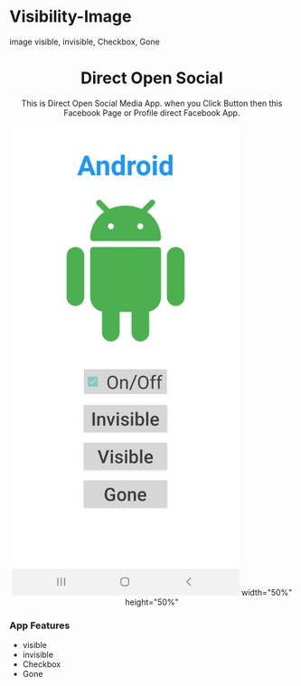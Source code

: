 # Visibility-Image
image visible, invisible, Checkbox, Gone


<p align="center">
  <h1 align="center">Direct Open Social</h1>
  <p align="center">This is Direct Open Social Media App. when you Click Button then this Facebook Page or Profile direct Facebook App.<br />
    <br />
    <img src="/screenshot.png" width="80%"/> width="50%" height="50%"
    <h3 align="left">App Features</h3>
    
  * visible
  * invisible
  * Checkbox
  * Gone
  </p>
</p>
